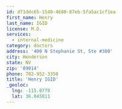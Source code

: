 ```yaml
---
id: d71ddc65-1540-4680-87eb-5fa5ac1cf1ea
first_name: Henry
last_name: IGID
license: M.D.
services:
  - internal-medicine
category: doctors
address: '400 N Stephanie St, Ste #300'
city: Henderson
state: NV
zip: '89014'
phone: 702-952-3350
title: 'Henry IGID'
_geoloc:
  lng: -115.0778
  lat: 36.045811
---
```

